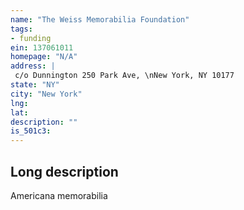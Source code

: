 ```yaml
---
name: "The Weiss Memorabilia Foundation"
tags:
- funding
ein: 137061011
homepage: "N/A"
address: |
 c/o Dunnington 250 Park Ave, \nNew York, NY 10177
state: "NY"
city: "New York"
lng: 
lat: 
description: ""
is_501c3: 
---
```


## Long description

Americana memorabilia
